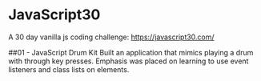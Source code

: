 # JavaScript30

A 30 day vanilla js coding challenge: https://javascript30.com/

##01 - JavaScript Drum Kit
	Built an application that mimics playing a drum with through key presses. Emphasis was placed on learning to use event listeners and class lists on elements.